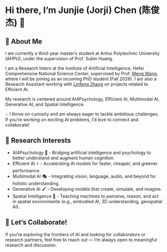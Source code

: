# Hi there, I’m Junjie (Jorji) Chen (陈俊杰) 👋

## 🚀 About Me

I am currently a third-year master’s student at Anhui Polytechnic University (AHPU), under the supervision of Prof. Subin Huang.

I am a Research Intern at the Institute of Artificial Intelligence, Hefei Comprehensive National Science Center, supervised by Prof. [Meng Wang](https://scholar.google.com/citations?user=rHagaaIAAAAJ&hl=en), where I will be joining as an incoming PhD student (Fall 2026). I am also a Research Assistant working with [Linfeng Zhang]([http://www.zhanglinfeng.tech/](https://scholar.google.com/citations?user=AK9VF30AAAAJ&hl=en&authuser=1)) on projects related to Efficient AI.

My research is centered around AI4Psychology, Efficient AI, Multimodal AI, Generative AI, and Spatial Intelligence.

💡 I thrive on curiosity and am always eager to tackle ambitious challenges. If you’re working on exciting AI problems, I’d love to connect and collaborate!

## 🔬 Research Interests

-	AI4Psychology 🧠 - Bridging artificial intelligence and psychology to better understand and augment human cognition.
-	Efficient AI ⚡ - Accelerating AI models for faster, cheaper, and greener performance.
-	Multimodal AI 🎭 - Integrating vision, language, audio, and beyond for holistic understanding.
-	Generative AI 🖌️ - Developing models that create, simulate, and imagine.
-	Spatial Intelligence 🧭 - Teaching machines to perceive, reason, and act in spatial environments (e.g., embodied AI, 3D understanding, geospatial AI).

## 💬 Let’s Collaborate!

If you’re exploring the frontiers of AI and looking for collaborators or research partners, feel free to reach out — I’m always open to meaningful research and discussion.
